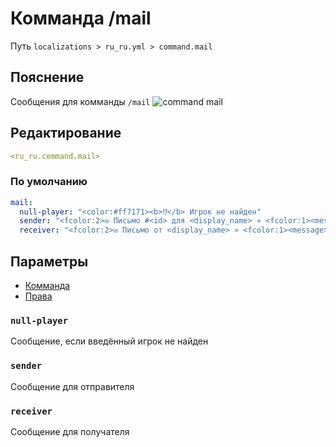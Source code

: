 # Комманда /mail
Путь `localizations > ru_ru.yml > command.mail`

## Пояснение
Сообщения для комманды `/mail`
![command mail](/commandmail.png)

## Редактирование
```yaml
<ru_ru.command.mail>
```

### По умолчанию
```yaml
mail:
  null-player: "<color:#ff7171><b>⁉</b> Игрок не найден"
  sender: "<fcolor:2>✉ Письмо #<id> для <display_name> » <fcolor:1><message>"
  receiver: "<fcolor:2>✉ Письмо от <display_name> » <fcolor:1><message>"
```

## Параметры

- [Комманда](/docs/command/mail/)
- [Права](/docs/permission/command/mail/)

### `null-player`

Сообщение, если введённый игрок не найден

### `sender`

Сообщение для отправителя

### `receiver`

Сообщение для получателя

